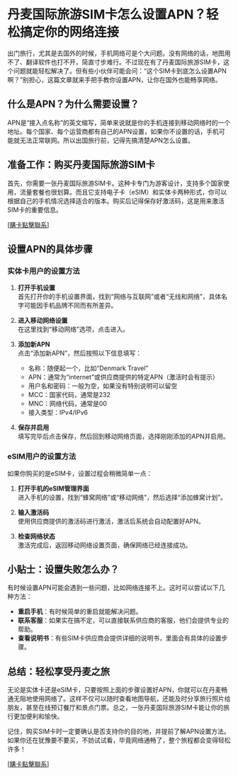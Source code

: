 # 丹麦国际旅游SIM卡怎么设置APN？轻松搞定你的网络连接

出门旅行，尤其是去国外的时候，手机网络可是个大问题。没有网络的话，地图用不了、翻译软件也打不开，简直寸步难行。不过现在有了丹麦国际旅游SIM卡，这个问题就能轻松解决了。但有些小伙伴可能会问：“这个SIM卡到底怎么设置APN啊？”别担心，这篇文章就来手把手教你设置APN，让你在国外也能畅享网络。

## 什么是APN？为什么需要设置？

APN是“接入点名称”的英文缩写，简单来说就是你的手机连接到移动网络时的一个地址。每个国家、每个运营商都有自己的APN设置，如果你不设置的话，手机可能就无法正常联网。所以出国旅行前，记得先搞清楚APN怎么设置。

## 准备工作：购买丹麦国际旅游SIM卡

首先，你需要一张丹麦国际旅游SIM卡。这种卡专门为游客设计，支持多个国家使用，流量套餐也很划算。而且它支持电子卡（eSIM）和实体卡两种形式，你可以根据自己的手机情况选择适合的版本。购买后记得保存好激活码，这是用来激活SIM卡的重要信息。

[[購卡點擊聯系](https://t.me/s/esim1088)]

## 设置APN的具体步骤

### 实体卡用户的设置方法

1. **打开手机设置**  
   首先打开你的手机设置界面，找到“网络与互联网”或者“无线和网络”，具体名字可能因手机品牌不同而有所差异。

2. **进入移动网络设置**  
   在这里找到“移动网络”选项，点击进入。

3. **添加新APN**  
   点击“添加新APN”，然后按照以下信息填写：
   - 名称：随便起一个，比如“Denmark Travel”
   - APN：通常为“internet”或供应商提供的特定APN（激活时会有提示）
   - 用户名和密码：一般为空，如果没有特别说明可以留空
   - MCC：国家代码，通常是232
   - MNC：网络代码，通常是00
   - 接入类型：IPv4/IPv6

4. **保存并启用**  
   填写完毕后点击保存，然后回到移动网络页面，选择刚刚添加的APN并启用。

### eSIM用户的设置方法

如果你购买的是eSIM卡，设置过程会稍微简单一点：

1. **打开手机的eSIM管理界面**  
   进入手机的设置，找到“蜂窝网络”或“移动网络”，然后选择“添加蜂窝计划”。

2. **输入激活码**  
   使用供应商提供的激活码进行激活，激活后系统会自动配置好APN。

3. **检查网络状态**  
   激活完成后，返回移动网络设置页面，确保网络已经连接成功。

## 小贴士：设置失败怎么办？

有时候设置APN可能会遇到一些问题，比如网络连接不上。这时可以尝试以下几种方法：

- **重启手机**：有时候简单的重启就能解决问题。
- **联系客服**：如果实在搞不定，可以直接联系供应商的客服，他们会提供专业的帮助。
- **查看说明书**：有些SIM卡供应商会提供详细的说明书，里面会有具体的设置步骤。

## 总结：轻松享受丹麦之旅

无论是实体卡还是eSIM卡，只要按照上面的步骤设置好APN，你就可以在丹麦畅通无阻地使用网络了。这样不仅可以随时查看地图导航，还能及时分享旅行照片给朋友，甚至在线预订餐厅和景点门票。总之，一张丹麦国际旅游SIM卡能让你的旅行更加便利和愉快。

记住，购买SIM卡时一定要确认是否支持你的目的地，并提前了解APN设置方法。如果你还在犹豫要不要买，不妨试试看，毕竟网络通畅了，整个旅程都会变得轻松许多！

[[購卡點擊聯系](https://t.me/s/esim1088)]